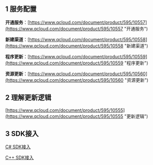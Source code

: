 ## 1 服务配置

**开通服务**：[https://www.qcloud.com/document/product/595/10557](https://www.qcloud.com/document/product/595/10557 "开通服务")

**新建渠道**：[https://www.qcloud.com/document/product/595/10558](https://www.qcloud.com/document/product/595/10558 "新建渠道")  

**程序更新**：[https://www.qcloud.com/document/product/595/10559](https://www.qcloud.com/document/product/595/10559 "程序更新")

**资源更新**：[https://www.qcloud.com/document/product/595/10560](https://www.qcloud.com/document/product/595/10560 "资源更新")  

## 2 理解更新逻辑

[https://www.qcloud.com/document/product/595/10555](https://www.qcloud.com/document/product/595/10555 "更新逻辑")


## 3 SDK接入

[C# SDK接入](https://www.qcloud.com/document/product/595/10564)

[C++ SDK接入](https://www.qcloud.com/document/product/595/10568)